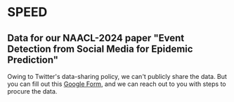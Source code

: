 # SPEED
Data for our NAACL-2024 paper "Event Detection from Social Media for Epidemic Prediction"
--

Owing to Twitter's data-sharing policy, we can't publicly share the data. But you can fill out this [Google Form](https://forms.gle/G8hUwZaLqa2EYg596), and we can reach out to you with steps to procure the data.
